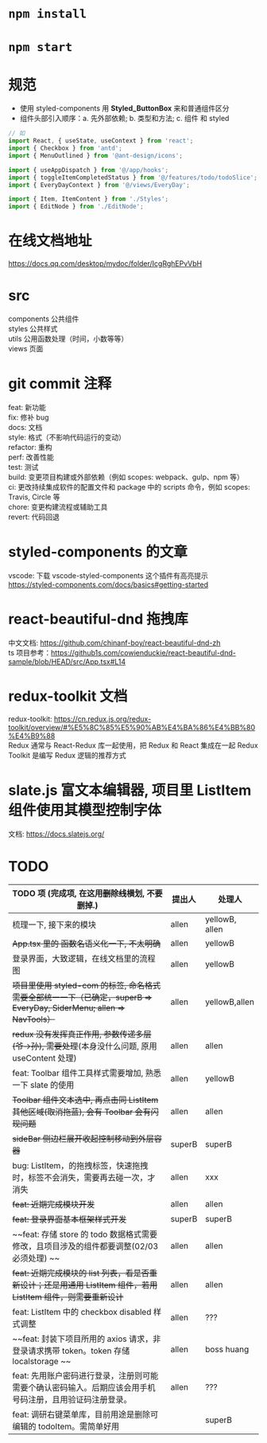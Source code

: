 # `npm install`

# `npm start`

# 规范

- 使用 styled-components 用 **Styled_ButtonBox** 来和普通组件区分
- 组件头部引入顺序：a. 先外部依赖; b. 类型和方法; c. 组件 和 styled

```js
// 如
import React, { useState, useContext } from 'react';
import { Checkbox } from 'antd';
import { MenuOutlined } from '@ant-design/icons';

import { useAppDispatch } from '@/app/hooks';
import { toggleItemCompletedStatus } from '@/features/todo/todoSlice';
import { EveryDayContext } from '@/views/EveryDay';

import { Item, ItemContent } from './Styles';
import { EditNode } from './EditNode';
```

# 在线文档地址

https://docs.qq.com/desktop/mydoc/folder/IcgRghEPvVbH

# src

components 公共组件\
styles 公共样式\
utils 公用函数处理（时间，小数等等）\
views 页面

# git commit 注释

feat: 新功能\
fix: 修补 bug\
docs: 文档\
style: 格式（不影响代码运行的变动）\
refactor: 重构 \
perf: 改善性能 \
test: 测试 \
build: 变更项目构建或外部依赖（例如 scopes: webpack、gulp、npm 等）\
ci: 更改持续集成软件的配置文件和 package 中的 scripts 命令，例如 scopes: Travis, Circle 等 \
chore: 变更构建流程或辅助工具 \
revert: 代码回退

# styled-components 的文章

vscode: 下载 vscode-styled-components 这个插件有高亮提示\
https://styled-components.com/docs/basics#getting-started

# react-beautiful-dnd 拖拽库

中文文档: https://github.com/chinanf-boy/react-beautiful-dnd-zh \
ts 项目参考：https://github1s.com/cowienduckie/react-beautiful-dnd-sample/blob/HEAD/src/App.tsx#L14

# redux-toolkit 文档

redux-toolkit: https://cn.redux.js.org/redux-toolkit/overview/#%E5%8C%85%E5%90%AB%E4%BA%86%E4%BB%80%E4%B9%88 \
Redux 通常与 React-Redux 库一起使用，把 Redux 和 React 集成在一起
Redux Toolkit 是编写 Redux 逻辑的推荐方式

# slate.js 富文本编辑器, 项目里 ListItem 组件使用其模型控制字体

文档: https://docs.slatejs.org/

# TODO

| TODO 项 (完成项, 在这用~~删除线~~横划, 不要删掉.)                                                                      | 提出人 | 处理人         |
| ---------------------------------------------------------------------------------------------------------------------- | ------ | -------------- |
| 梳理一下, 接下来的模块                                                                                                 | allen  | yellowB, allen |
| ~~App.tsx 里的 函数名语义化一下, 不太明确~~                                                                            | allen  | yellowB        |
| 登录界面，大致逻辑，在线文档里的流程图                                                                                 | allen  | yellowB        |
| ~~项目里使用 styled-com 的标签, 命名格式需要全部统一一下（已确定，superB => EveryDay, SiderMenu; allen => NavTools）~~ | allen  | yellowB,allen  |
| ~~redux 没有发挥真正作用, 参数传递多层(爷->孙), 需要处理~~(本身没什么问题, 原用 useContent 处理)                       | allen  | allen          |
| feat: Toolbar 组件工具样式需要增加, 熟悉一下 slate 的使用                                                              | allen  | yellowB        |
| ~~Toolbar 组件文本选中, 再点击同 ListItem 其他区域(取消拖蓝), 会有 Toolbar 会有闪现问题~~                              | allen  | allen          |
| ~~sideBar 侧边栏展开收起控制移动到外层容器~~                                                                           | superB | superB         |
| bug: ListItem，的拖拽标签，快速拖拽时，标签不会消失，需要再去碰一次，才消失                                            | allen  | xxx            |
| ~~feat: 近期完成模块开发~~                                                                                             | allen  | allen          |
| ~~feat: 登录界面基本框架样式开发~~                                                                                     | superB | superB         |
| ~~feat: 存储 store 的 todo 数据格式需要修改，且项目涉及的组件都要调整(02/03 必须处理) ~~                               | allen  | allen          |
| ~~feat: 近期完成模块的 list 列表，看是否重新设计；还是用通用 ListItem 组件，若用 ListItem 组件，则需要重新设计~~       | allen  | allen          |
| feat: ListItem 中的 checkbox disabled 样式调整                                                                         | allen  | ???            |
| ~~feat: 封装下项目所用的 axios 请求，非登录请求携带 token。token 存储 localstorage ~~                                  | allen  | boss huang     |
| feat: 先用账户密码进行登录，注册则可能需要个确认密码输入。后期应该会用手机号码注册，且用验证码注册登录。               | allen  | ???            |
| feat: 调研右键菜单库，目前用途是删除可编辑的 todoItem。需简单好用                                                      |        | superB         |
